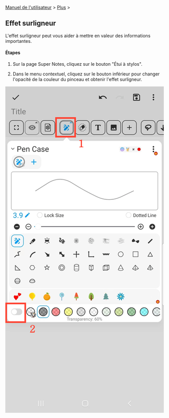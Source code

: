 [Manuel de l'utilisateur](/dragonnest/drawnote/manual/fr) > [Plus](/dragonnest/drawnote/manual/en/more) >

Effet surligneur
---
L'effet surligneur peut vous aider à mettre en valeur des informations importantes.

#### Étapes

1. Sur la page Super Notes, cliquez sur le bouton "Étui à stylos".

2. Dans le menu contextuel, cliquez sur le bouton inférieur pour changer l'opacité de la couleur du pinceau et obtenir l'effet surligneur.

![Effet surligneur](imgs/highlighter_effect1.png)